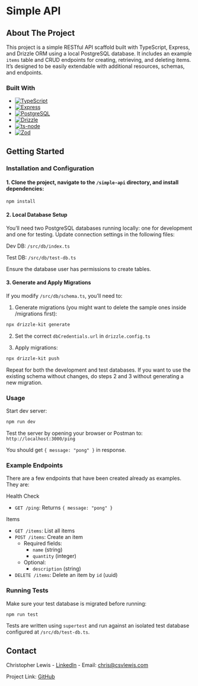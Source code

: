 # Simple API

## About The Project

This project is a simple RESTful API scaffold built with TypeScript, Express, and Drizzle ORM using a local PostgreSQL database. It includes an example `items` table and CRUD endpoints for creating, retrieving, and deleting items. It’s designed to be easily extendable with additional resources, schemas, and endpoints.

### Built With

- [![TypeScript][TypeScript]][TypeScript-url]
- [![Express][Express]][Express-url]
- [![PostgreSQL][PostgreSQL]][PostgreSQL-url]
- [![Drizzle][Drizzle]][Drizzle-url]
- [![ts-node][ts-node]][ts-node-url]
- [![Zod][Zod]][Zod-url]

## Getting Started

### Installation and Configuration

#### 1. Clone the project, navigate to the `/simple-api` directory, and install dependencies:

```sh
npm install
```

#### 2. Local Database Setup

You’ll need two PostgreSQL databases running locally: one for development and one for testing. Update connection settings in the following files:

Dev DB: `/src/db/index.ts`

Test DB: `/src/db/test-db.ts`

Ensure the database user has permissions to create tables.

#### 3. Generate and Apply Migrations

If you modify `/src/db/schema.ts`, you’ll need to:

1.  Generate migrations (you might want to delete the sample ones inside /migrations first):

```sh
npx drizzle-kit generate
```

2.  Set the correct `dbCredentials.url` in `drizzle.config.ts`

3.  Apply migrations:

```sh
npx drizzle-kit push
```

Repeat for both the development and test databases. If you want to use the existing schema without changes, do steps 2 and 3 without generating a new migration.

### Usage

Start dev server:

```sh
npm run dev
```

Test the server by opening your browser or Postman to: `http://localhost:3000/ping`

You should get `{ message: "pong" }` in response.

### Example Endpoints

There are a few endpoints that have been created already as examples. They are:

Health Check

- `GET /ping`: Returns `{ message: "pong" }`

Items

- `GET /items`: List all items
- `POST /items`: Create an item
  - Required fields:
    - `name` (string)
    - `quantity` (integer)
  - Optional:
    - `description` (string)
- `DELETE /items`: Delete an item by `id` (uuid)

### Running Tests

Make sure your test database is migrated before running:

```sh
npm run test
```

Tests are written using `supertest` and run against an isolated test database configured at `/src/db/test-db.ts`.

## Contact

Christopher Lewis - [LinkedIn][LinkedIn-url] - Email: chris@csvlewis.com

Project Link: [GitHub][GitHub-url]

[TypeScript]: https://img.shields.io/badge/typescript-3178C6?style=for-the-badge&logo=typescript&logoColor=white
[TypeScript-url]: https://www.npmjs.com/package/typescript
[Express]: https://img.shields.io/badge/express-000000?style=for-the-badge&logo=express&logoColor=white
[Express-url]: https://www.npmjs.com/package/express
[PostgreSQL]: https://img.shields.io/badge/PostgreSQL-4169E1?style=for-the-badge&logo=PostgreSQL&logoColor=white
[PostgreSQL-url]: https://www.npmjs.com/package/pg
[Drizzle]: https://img.shields.io/badge/Drizzle-C5F74F?style=for-the-badge&logo=Drizzle&logoColor=black
[Drizzle-url]: https://www.npmjs.com/package/drizzle-orm
[ts-node]: https://img.shields.io/badge/ts--node-3178C6?style=for-the-badge&logo=ts-node&logoColor=white
[ts-node-url]: https://www.npmjs.com/package/ts-node
[Zod]: https://img.shields.io/badge/zod-3E67B1?style=for-the-badge&logo=zod&logoColor=white
[Zod-url]: https://www.npmjs.com/package/zod
[GitHub-url]: https://github.com/csvlewis/simple-api
[LinkedIn-url]: https://linkedin.com/in/csvlewis
